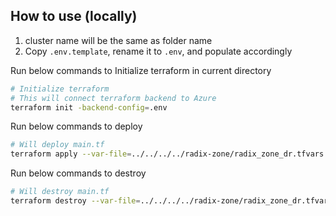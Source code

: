 ## How to use (locally)

1. cluster name will be the same as folder name
2. Copy `.env.template`, rename it to `.env`, and populate accordingly

Run below commands to Initialize terraform in current directory

```sh
# Initialize terraform
# This will connect terraform backend to Azure
terraform init -backend-config=.env
```

Run below commands to deploy

```sh
# Will deploy main.tf
terraform apply --var-file=../../../../radix-zone/radix_zone_dr.tfvars
```

Run below commands to destroy

```sh
# Will destroy main.tf
terraform destroy --var-file=../../../../radix-zone/radix_zone_dr.tfvars
```